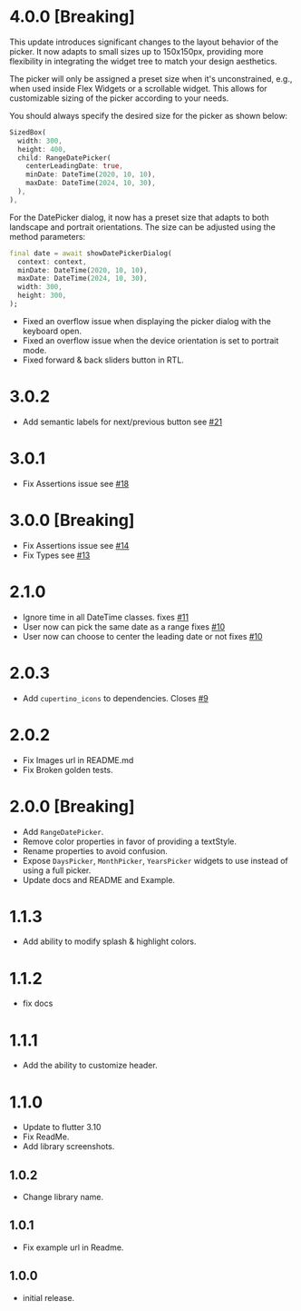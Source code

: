 # 4.0.0 [Breaking]

This update introduces significant changes to the layout behavior of the picker. It now adapts to small sizes up to 150x150px, providing more flexibility in integrating the widget tree to match your design aesthetics.

The picker will only be assigned a preset size when it's unconstrained, e.g., when used inside Flex Widgets or a scrollable widget. This allows for customizable sizing of the picker according to your needs.

You should always specify the desired size for the picker as shown below:

```dart
SizedBox(
  width: 300,
  height: 400,
  child: RangeDatePicker(
    centerLeadingDate: true,
    minDate: DateTime(2020, 10, 10),
    maxDate: DateTime(2024, 10, 30),
  ),
),
```

For the DatePicker dialog, it now has a preset size that adapts to both landscape and portrait orientations. The size can be adjusted using the method parameters:

```dart
final date = await showDatePickerDialog(
  context: context,
  minDate: DateTime(2020, 10, 10),
  maxDate: DateTime(2024, 10, 30),
  width: 300,
  height: 300,
);
```

- Fixed an overflow issue when displaying the picker dialog with the keyboard open.
- Fixed an overflow issue when the device orientation is set to portrait mode.
- Fixed forward & back sliders button in RTL.

# 3.0.2

- Add semantic labels for next/previous button see [#21](https://github.com/hasanmhallak/date_picker/issues/21)

# 3.0.1

- Fix Assertions issue see [#18](https://github.com/hasanmhallak/date_picker/issues/18)

# 3.0.0 [Breaking]

- Fix Assertions issue see [#14](https://github.com/hasanmhallak/date_picker/issues/14)
- Fix Types see [#13](https://github.com/hasanmhallak/date_picker/issues/13)

# 2.1.0

- Ignore time in all DateTime classes. fixes [#11](https://github.com/hasanmhallak/date_picker/issues/11)
- User now can pick the same date as a range fixes [#10](https://github.com/hasanmhallak/date_picker/issues/10)
- User now can choose to center the leading date or not fixes [#10](https://github.com/hasanmhallak/date_picker/issues/10)

# 2.0.3

- Add `cupertino_icons` to dependencies. Closes [#9](https://github.com/hasanmhallak/date_picker/issues/9)

# 2.0.2

- Fix Images url in README.md
- Fix Broken golden tests.

# 2.0.0 [Breaking]

- Add `RangeDatePicker`.
- Remove color properties in favor of providing a textStyle.
- Rename properties to avoid confusion.
- Expose `DaysPicker`, `MonthPicker`, `YearsPicker` widgets to use
  instead of using a full picker.
- Update docs and README and Example.

# 1.1.3

- Add ability to modify splash & highlight colors.

# 1.1.2

- fix docs

# 1.1.1

- Add the ability to customize header.

# 1.1.0

- Update to flutter 3.10
- Fix ReadMe.
- Add library screenshots.

## 1.0.2

- Change library name.

## 1.0.1

- Fix example url in Readme.

## 1.0.0

- initial release.
